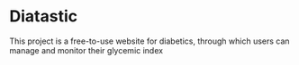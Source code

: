# Diatastic
This project is a free-to-use website for diabetics, through which users can manage and monitor their glycemic index
